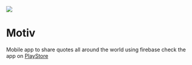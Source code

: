 <img src="https://i.imgur.com/UE4NiSk.png"/>

# Motiv
Mobile app to share quotes all around the world using firebase
check the app on [PlayStore](https://play.google.com/store/apps/details?id=com.creat.motiv)
